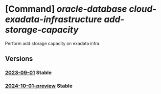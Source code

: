 # [Command] _oracle-database cloud-exadata-infrastructure add-storage-capacity_

Perform add storage capacity on exadata infra

## Versions

### [2023-09-01](/Resources/mgmt-plane/L3N1YnNjcmlwdGlvbnMve30vcmVzb3VyY2Vncm91cHMve30vcHJvdmlkZXJzL29yYWNsZS5kYXRhYmFzZS9jbG91ZGV4YWRhdGFpbmZyYXN0cnVjdHVyZXMve30vYWRkc3RvcmFnZWNhcGFjaXR5/2023-09-01.xml) **Stable**

<!-- mgmt-plane /subscriptions/{}/resourcegroups/{}/providers/oracle.database/cloudexadatainfrastructures/{}/addstoragecapacity 2023-09-01 -->

### [2024-10-01-preview](/Resources/mgmt-plane/L3N1YnNjcmlwdGlvbnMve30vcmVzb3VyY2Vncm91cHMve30vcHJvdmlkZXJzL29yYWNsZS5kYXRhYmFzZS9jbG91ZGV4YWRhdGFpbmZyYXN0cnVjdHVyZXMve30vYWRkc3RvcmFnZWNhcGFjaXR5/2024-10-01-preview.xml) **Stable**

<!-- mgmt-plane /subscriptions/{}/resourcegroups/{}/providers/oracle.database/cloudexadatainfrastructures/{}/addstoragecapacity 2024-10-01-preview -->
